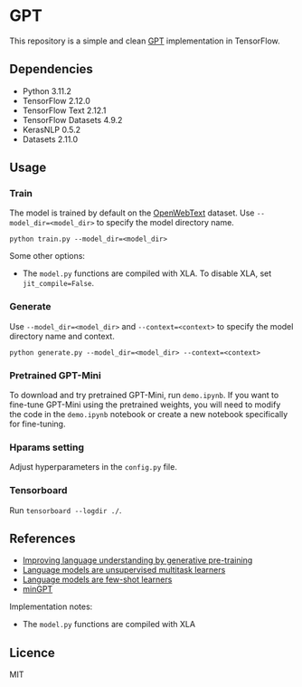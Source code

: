 # GPT
This repository is a simple and clean [GPT](https://cdn.openai.com/research-covers/language-unsupervised/language_understanding_paper.pdf)  implementation in TensorFlow.


## Dependencies
- Python 3.11.2
- TensorFlow 2.12.0
- TensorFlow Text 2.12.1
- TensorFlow Datasets 4.9.2
- KerasNLP 0.5.2
- Datasets 2.11.0

## Usage
### Train
The model is trained by default on the [OpenWebText](https://huggingface.co/datasets/openwebtext) dataset. Use `--model_dir=<model_dir>` to specify the model directory name.
```
python train.py --model_dir=<model_dir> 
```

Some other options:
- The `model.py` functions are compiled with XLA. To disable XLA, set `jit_compile=False`.

### Generate
Use `--model_dir=<model_dir>` and `--context=<context>` to specify the model directory name and context.
```
python generate.py --model_dir=<model_dir> --context=<context>
```

### Pretrained GPT-Mini 
To download and try pretrained GPT-Mini, run `demo.ipynb`. If you want to fine-tune GPT-Mini using the pretrained weights, you will need to modify the code in the `demo.ipynb` notebook or create a new notebook specifically for fine-tuning.

### Hparams setting
Adjust hyperparameters in the `config.py` file.

### Tensorboard
Run `tensorboard --logdir ./`.


## References
- [Improving language understanding by generative pre-training](https://cdn.openai.com/research-covers/language-unsupervised/language_understanding_paper.pdf)
- [Language models are unsupervised multitask learners](https://cdn.openai.com/better-language-models/language_models_are_unsupervised_multitask_learners.pdf)
- [Language models are few-shot learners](https://proceedings.neurips.cc/paper/2020/file/1457c0d6bfcb4967418bfb8ac142f64a-Paper.pdf)
- [minGPT](https://github.com/karpathy/minGPT)

Implementation notes:
- The `model.py` functions are compiled with XLA

## Licence
MIT
